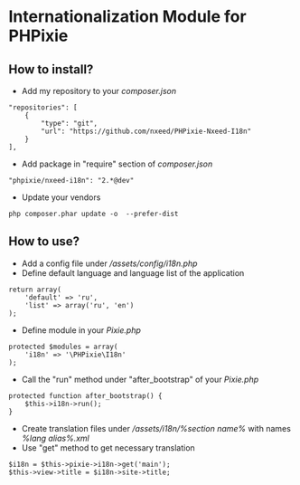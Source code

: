 Internationalization Module for PHPixie
=========

How to install?
----

* Add my repository to your *composer.json*

```
"repositories": [
    {
        "type": "git",
        "url": "https://github.com/nxeed/PHPixie-Nxeed-I18n"
    }
],
```
* Add package in "require" section of *composer.json*

```
"phpixie/nxeed-i18n": "2.*@dev"
```
* Update your vendors

```
php composer.phar update -o  --prefer-dist
```

How to use?
----

* Add a config file under */assets/config/i18n.php*
* Define default language and language list of the application

```
return array(
    'default' => 'ru',
    'list' => array('ru', 'en')
);
```

* Define module in your *Pixie.php*

```
protected $modules = array(
    'i18n' => '\PHPixie\I18n'
);
```

* Call the "run" method under "after_bootstrap" of your *Pixie.php*

```
protected function after_bootstrap() {
    $this->i18n->run();
}
```

* Create translation files under */assets/i18n/%section name%* with names *%lang alias%.xml*
* Use "get" method to get necessary translation

```
$i18n = $this->pixie->i18n->get('main');
$this->view->title = $i18n->site->title;
```
